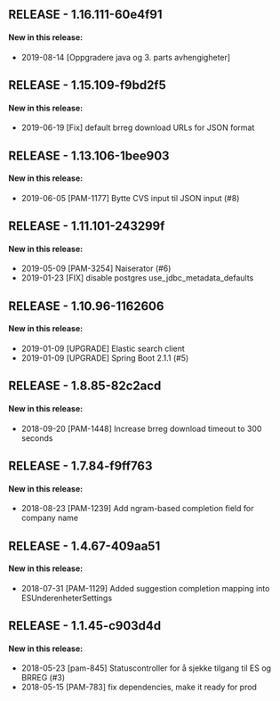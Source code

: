 ## RELEASE - 1.16.111-60e4f91
#### New in this release: 
+ 2019-08-14 [Oppgradere java og 3. parts avhengigheter]
## RELEASE - 1.15.109-f9bd2f5
#### New in this release: 
+ 2019-06-19 [Fix] default brreg download URLs for JSON format
## RELEASE - 1.13.106-1bee903
#### New in this release: 
+ 2019-06-05 [PAM-1177] Bytte CVS input til JSON input (#8)
## RELEASE - 1.11.101-243299f
#### New in this release: 
+ 2019-05-09 [PAM-3254] Naiserator (#6)
+ 2019-01-23 [FIX] disable postgres use_jdbc_metadata_defaults
## RELEASE - 1.10.96-1162606
#### New in this release: 
+ 2019-01-09 [UPGRADE] Elastic search client
+ 2019-01-09 [UPGRADE] Spring Boot 2.1.1 (#5)
## RELEASE - 1.8.85-82c2acd
#### New in this release: 
+ 2018-09-20 [PAM-1448] Increase brreg download timeout to 300 seconds
## RELEASE - 1.7.84-f9ff763
#### New in this release: 
+ 2018-08-23 [PAM-1239] Add ngram-based completion field for company name
## RELEASE - 1.4.67-409aa51
#### New in this release: 
+ 2018-07-31 [PAM-1129] Added suggestion completion mapping into ESUnderenheterSettings
## RELEASE - 1.1.45-c903d4d
#### New in this release: 
+ 2018-05-23 [pam-845] Statuscontroller for å sjekke tilgang til ES og BRREG (#3)
+ 2018-05-15 [PAM-783] fix dependencies, make it ready for prod
